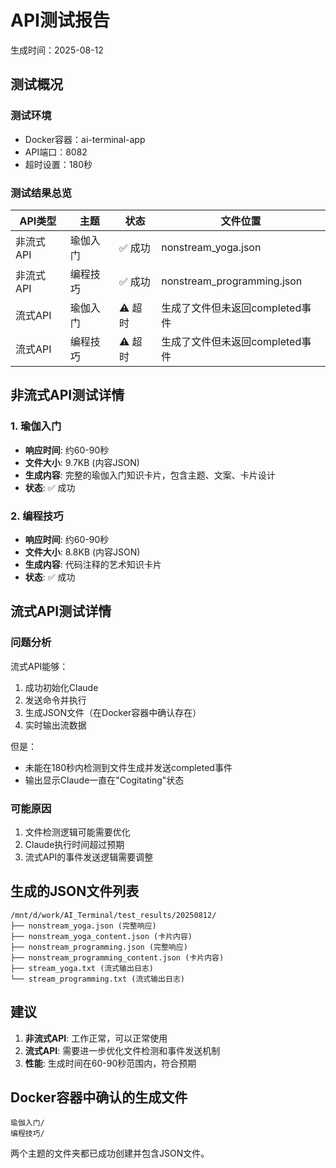 # API测试报告
生成时间：2025-08-12

## 测试概况

### 测试环境
- Docker容器：ai-terminal-app
- API端口：8082
- 超时设置：180秒

### 测试结果总览

| API类型 | 主题 | 状态 | 文件位置 |
|---------|------|------|----------|
| 非流式API | 瑜伽入门 | ✅ 成功 | nonstream_yoga.json |
| 非流式API | 编程技巧 | ✅ 成功 | nonstream_programming.json |
| 流式API | 瑜伽入门 | ⚠️ 超时 | 生成了文件但未返回completed事件 |
| 流式API | 编程技巧 | ⚠️ 超时 | 生成了文件但未返回completed事件 |

## 非流式API测试详情

### 1. 瑜伽入门
- **响应时间**: 约60-90秒
- **文件大小**: 9.7KB (内容JSON)
- **生成内容**: 完整的瑜伽入门知识卡片，包含主题、文案、卡片设计
- **状态**: ✅ 成功

### 2. 编程技巧
- **响应时间**: 约60-90秒
- **文件大小**: 8.8KB (内容JSON)
- **生成内容**: 代码注释的艺术知识卡片
- **状态**: ✅ 成功

## 流式API测试详情

### 问题分析
流式API能够：
1. 成功初始化Claude
2. 发送命令并执行
3. 生成JSON文件（在Docker容器中确认存在）
4. 实时输出流数据

但是：
- 未能在180秒内检测到文件生成并发送completed事件
- 输出显示Claude一直在"Cogitating"状态

### 可能原因
1. 文件检测逻辑可能需要优化
2. Claude执行时间超过预期
3. 流式API的事件发送逻辑需要调整

## 生成的JSON文件列表

```
/mnt/d/work/AI_Terminal/test_results/20250812/
├── nonstream_yoga.json (完整响应)
├── nonstream_yoga_content.json (卡片内容)
├── nonstream_programming.json (完整响应)
├── nonstream_programming_content.json (卡片内容)
├── stream_yoga.txt (流式输出日志)
└── stream_programming.txt (流式输出日志)
```

## 建议

1. **非流式API**: 工作正常，可以正常使用
2. **流式API**: 需要进一步优化文件检测和事件发送机制
3. **性能**: 生成时间在60-90秒范围内，符合预期

## Docker容器中确认的生成文件

```
瑜伽入门/
编程技巧/
```

两个主题的文件夹都已成功创建并包含JSON文件。